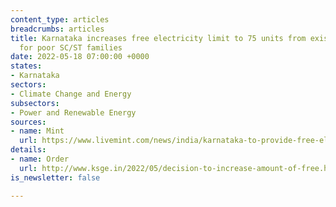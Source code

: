 ```yaml
---
content_type: articles
breadcrumbs: articles
title: Karnataka increases free electricity limit to 75 units from existing 40 units
  for poor SC/ST families
date: 2022-05-18 07:00:00 +0000
states:
- Karnataka
sectors:
- Climate Change and Energy
subsectors:
- Power and Renewable Energy
sources:
- name: Mint
  url: https://www.livemint.com/news/india/karnataka-to-provide-free-electricity-up-to-75-units-monthly-to-bpl-families-11652496702625.html
details:
- name: Order
  url: http://www.ksge.in/2022/05/decision-to-increase-amount-of-free.html
is_newsletter: false

---
```

